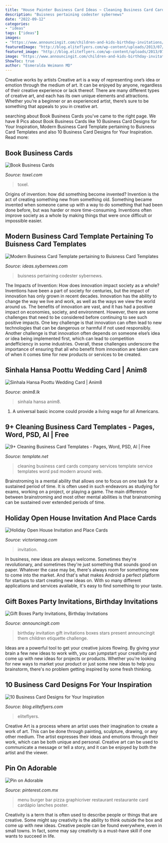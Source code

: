 ```yaml
---
title: "House Painter Business Card Ideas ~ Cleaning Business Card Cards Company Services Template Service Templates Word Psd Modern Around Web"
description: "Buisness pertaining codester sybernews"
date: "2022-09-12"
categories:
- "ideas"
tags: ["ideas"]
images:
- "https://www.announcingit.com/children-and-kids-birthday-invitations/images/zStars-and-Gift-Boxes-First-Birthday-Invitation.jpg"
featuredImage: "http://blog.eliteflyers.com/wp-content/uploads/2013/07/DSC_0003-1024x682.jpg"
featured_image: "http://blog.eliteflyers.com/wp-content/uploads/2013/07/DSC_0003-1024x682.jpg"
image: "https://www.announcingit.com/children-and-kids-birthday-invitations/images/zStars-and-Gift-Boxes-First-Birthday-Invitation.jpg"
ShowToc: true
author: "Esmeralda Weimann MD"
---
```



Creative works by artists
Creative art is a way of representing one’s idea or emotion through the medium of art. It can be enjoyed by anyone, regardless of their creative experience or lack thereof. There are many different types of creative art, and each has its own unique elements and attractions. Whether you’re a beginner or an experienced artist, there’s sure to be something that appeals to you in creative art.

	

		
searching about Book Business Cards you've came to the right page. We have 8 Pics about Book Business Cards like 10 Business Card Designs for Your Inspiration, Modern Business Card Template pertaining to Buisness Card Templates and also 10 Business Card Designs for Your Inspiration. Read more:
		
    
## Book Business Cards

<img loading=lazy src="http://www.toxel.com/wp-content/uploads/2019/07/bookbizcard06.jpg" onerror="this.onerror=null;this.src='https://tse4.mm.bing.net/th?id=OIP.tAaWvUE12DZqfF9MXK04SQAAAA&amp;pid=15.1';" alt="Book Business Cards">

_Source: toxel.com_

>toxel. 

	

Origins of invention: how did something become invented?
Invention is the act of creating something new from something old. Something became invented when someone came up with a way to do something that had been done before, but was harder or more time-consuming. Inventions often improve society as a whole by making things that were once difficult or impossible easier.

    
## Modern Business Card Template Pertaining To Buisness Card Templates

<img loading=lazy src="https://ideas.sybernews.com/wp-content/uploads/2020/03/modern-business-card-template-pertaining-to-buisness-card-templates-1536x768.jpg" onerror="this.onerror=null;this.src='https://tse2.mm.bing.net/th?id=OIP.oWOeazUUL5uFHTsZXfZzbAHaDt&amp;pid=15.1';" alt="Modern Business Card Template pertaining to Buisness Card Templates">

_Source: ideas.sybernews.com_

>buisness pertaining codester sybernews. 

	

The Impacts of Invention: How does innovation impact society as a whole?
Inventions have been a part of society for centuries, but the impact of innovation has only grown in recent decades. Innovation has the ability to change the way we live and work, as well as the ways we view the world around us. The benefits of innovation are vast, and it has had a positive impact on economies, society, and environment. However, there are some challenges that need to be considered before continuing to see such positive impacts. One key challenge is that innovation can often lead to new technologies that can be dangerous or harmful if not used responsibly. Another challenge is that innovation often depends on someone else’s idea or idea being implemented first, which can lead to competition andefficiency in some industries. Overall, these challenges underscore the importance of ensuring that all who benefit from innovation are taken care of when it comes time for new products or services to be created.

    
## Sinhala Hansa Poottu Wedding Card | Anim8

<img loading=lazy src="https://www.anim8.lk/media/catalog/product/cache/1/image/1800x/040ec09b1e35df139433887a97daa66f/t/h/ths_1767-edit.jpg" onerror="this.onerror=null;this.src='https://tse3.mm.bing.net/th?id=OIP.rW7_k9XcwSIDqR553YEOVwHaHa&amp;pid=15.1';" alt="Sinhala Hansa Poottu Wedding Card | Anim8">

_Source: anim8.lk_

>sinhala hansa anim8. 

	

1. A universal basic income could provide a living wage for all Americans.

    
## 9+ Cleaning Business Card Templates - Pages, Word, PSD, AI | Free

<img loading=lazy src="https://images.template.net/wp-content/uploads/2017/01/17061805/Cleaning-Company-Business-Card.jpg" onerror="this.onerror=null;this.src='https://tse2.mm.bing.net/th?id=OIP.bGUrmnEp2M0-UHYkrYpF5QHaE8&amp;pid=15.1';" alt="9+ Cleaning Business Card Templates - Pages, Word, PSD, AI | Free">

_Source: template.net_

>cleaning business card cards company services template service templates word psd modern around web. 

	

Brainstroming is a mental ability that allows one to focus on one task for a sustained period of time. It is often used in such endeavors as studying for exams, working on a project, or playing a game. The main difference between brainstroming and most other mental abilities is that brainstroming can be sustained over extended periods of time.

    
## Holiday Open House Invitation And Place Cards

<img loading=lazy src="https://www.victoriamag.com/wp-content/uploads/2014/09/BuffetFEATURED.jpg" onerror="this.onerror=null;this.src='https://tse3.mm.bing.net/th?id=OIP.ppIkp_tKT40ftYxq3JJu2AHaE8&amp;pid=15.1';" alt="Holiday Open House Invitation and Place Cards">

_Source: victoriamag.com_

>invitation. 

	

In business, new ideas are always welcome. Sometimes they're revolutionary, and sometimes they're just something that sounds good on paper. Whatever the case may be, there's always room for something new to come into the market. And that's what makes Android a perfect platform for startups to start creating new ideas on. With so many different applications and services available, it's easy to find something to your taste.

    
## Gift Boxes Party Invitations, Birthday Invitations

<img loading=lazy src="https://www.announcingit.com/children-and-kids-birthday-invitations/images/zStars-and-Gift-Boxes-First-Birthday-Invitation.jpg" onerror="this.onerror=null;this.src='https://tse4.mm.bing.net/th?id=OIP.gJU1R8DMJH1eMd6O2-Z1igAAAA&amp;pid=15.1';" alt="Gift Boxes Party Invitations, Birthday Invitations">

_Source: announcingit.com_

>birthday invitation gift invitations boxes stars present announcingit them children etiquette challenge. 

	

Ideas are a powerful tool to get your creative juices flowing. By giving your brain a few new ideas to work with, you can jumpstart your creativity and come up with new ideas for projects or products. Whether you're looking for new ways to market your product or just some new ideas to help you brainstorm, there's no problem getting inspired by some fresh thinking.

    
## 10 Business Card Designs For Your Inspiration

<img loading=lazy src="http://blog.eliteflyers.com/wp-content/uploads/2013/07/DSC_0003-1024x682.jpg" onerror="this.onerror=null;this.src='https://tse1.mm.bing.net/th?id=OIP.QxGtbQb79F0ckYyi4vcdFQHaE7&amp;pid=15.1';" alt="10 Business Card Designs for Your Inspiration">

_Source: blog.eliteflyers.com_

>eliteflyers. 

	

Creative Art is a process where an artist uses their imagination to create a work of art. This can be done through painting, sculpture, drawing, or any other medium. The artist expresses their ideas and emotions through their work, which can be both unique and personal. Creative art can be used to communicate a message or tell a story, and it can be enjoyed by both the artist and the viewer.

    
## Pin On Adorable

<img loading=lazy src="https://i.pinimg.com/736x/4c/8f/e0/4c8fe0ea25d97e19e45f3caac8c157c5.jpg" onerror="this.onerror=null;this.src='https://tse2.mm.bing.net/th?id=OIP.MQJJB0qLdLmpiNY6ONOZngHaKR&amp;pid=15.1';" alt="Pin on Adorable">

_Source: pinterest.com.mx_

>menu burger bar pizza graphicriver restaurant restaurante card cardápio lanches poster. 

	

Creativity is a term that is often used to describe people or things that are creative. Some might say creativity is the ability to think outside the box and come up with new ideas. Creative people can be found everywhere, even in small towns. In fact, some may say creativity is a must-have skill if one wants to succeed in life.

